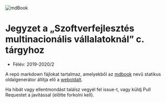 ![mdBook](https://github.com/SzFMV2020-Tavasz/handout/workflows/mdBook/badge.svg)

# Jegyzet a „Szoftverfejlesztés multinacionális vállalatoknál” c. tárgyhoz

- Félév: 2019-2020/2

A repó markdown fájlokat tartalmaz, amelyekből az [mdbook](https://github.com/rust-lang-nursery/mdBook) nevű statikus oldalgenerátor állítja elő a [weboldalt](https://szfmv2020-tavasz.github.io/handout/).

Ha hibát vagy ellentmondást találsz vegyél fel issue-t, vagy küldj Pull Requestet a javítással (előtte forkolni kell).
